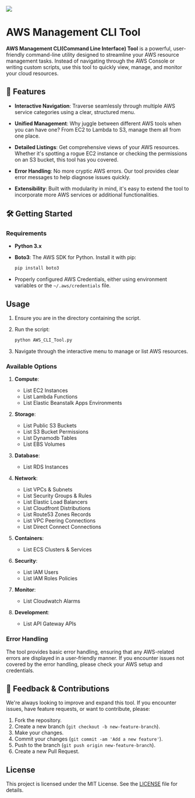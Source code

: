 ![](../../assets/hood.png)

# AWS Management CLI Tool

**AWS Management CLI(Command Line Interface) Tool** is a powerful, user-friendly command-line utility designed to streamline your AWS resource management tasks. Instead of navigating through the AWS Console or writing custom scripts, use this tool to quickly view, manage, and monitor your cloud resources.

## 🚀 Features

- **Interactive Navigation**: Traverse seamlessly through multiple AWS service categories using a clear, structured menu.

- **Unified Management**: Why juggle between different AWS tools when you can have one? From EC2 to Lambda to S3, manage them all from one place.

- **Detailed Listings**: Get comprehensive views of your AWS resources. Whether it's spotting a rogue EC2 instance or checking the permissions on an S3 bucket, this tool has you covered.

- **Error Handling**: No more cryptic AWS errors. Our tool provides clear error messages to help diagnose issues quickly.

- **Extensibility**: Built with modularity in mind, it's easy to extend the tool to incorporate more AWS services or additional functionalities.

## 🛠️ Getting Started

### Requirements

- **Python 3.x**
- **Boto3**: The AWS SDK for Python. Install it with pip:

  ```bash
  pip install boto3
  ```

- Properly configured AWS Credentials, either using environment variables or the `~/.aws/credentials` file.

## Usage

1. Ensure you are in the directory containing the script.
2. Run the script:

   ```bash
   python AWS_CLI_Tool.py
   ```

3. Navigate through the interactive menu to manage or list AWS resources.

### Available Options

1. **Compute**:
    - List EC2 Instances
    - List Lambda Functions
    - List Elastic Beanstalk Apps Environments

2. **Storage**:
    - List Public S3 Buckets
    - List S3 Bucket Permissions
    - List Dynamodb Tables
    - List EBS Volumes

3. **Database**:
    - List RDS Instances

4. **Network**:
    - List VPCs & Subnets
    - List Security Groups & Rules
    - List Elastic Load Balancers
    - List Cloudfront Distributions
    - List Route53 Zones Records
    - List VPC Peering Connections
    - List Direct Connect Connections

5. **Containers**:
    - List ECS Clusters & Services

6. **Security**:
    - List IAM Users
    - List IAM Roles Policies

7. **Monitor**:
    - List Cloudwatch Alarms

8. **Development**:
    - List API Gateway APIs

### Error Handling

The tool provides basic error handling, ensuring that any AWS-related errors are displayed in a user-friendly manner. If you encounter issues not covered by the error handling, please check your AWS setup and credentials.

## 📝 Feedback & Contributions

We're always looking to improve and expand this tool. If you encounter issues, have feature requests, or want to contribute, please:

1. Fork the repository.
2. Create a new branch (`git checkout -b new-feature-branch`).
3. Make your changes.
4. Commit your changes (`git commit -am 'Add a new feature'`).
5. Push to the branch (`git push origin new-feature-branch`).
6. Create a new Pull Request.

## License

This project is licensed under the MIT License. See the [LICENSE](LICENSE) file for details.
